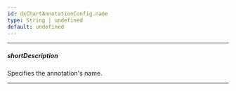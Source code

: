 ```yaml
---
id: dxChartAnnotationConfig.name
type: String | undefined
default: undefined
---
```

---
##### shortDescription
Specifies the annotation's name.

---
